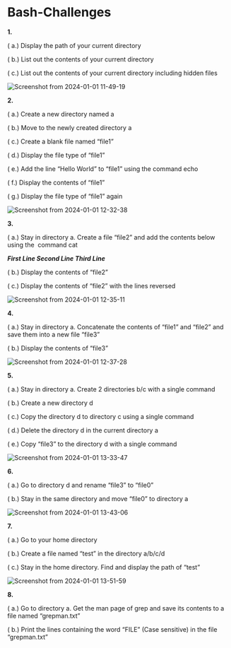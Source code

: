 # Bash-Challenges

**1.**

( a.) Display the path of your current directory

( b.) List out the contents of your current directory

( c.) List out the contents of your current directory including hidden files

![Screenshot from 2024-01-01 11-49-19](https://github.com/revanthkunche1206/Bash-Challenges/assets/155340253/e2b7a366-ee62-4043-a1a8-562fa5d17c1b)

**2.**

( a.) Create a new directory named a

( b.) Move to the newly created directory a

( c.) Create a blank file named “file1”

( d.) Display the file type of “file1”

( e.) Add the line “Hello World” to “file1” using the command echo

( f.) Display the contents of “file1”

( g.) Display the file type of “file1” again

![Screenshot from 2024-01-01 12-32-38](https://github.com/revanthkunche1206/Bash-Challenges/assets/155340253/f6d87962-6cc2-4155-ae10-12ffce281a80)

**3.**

( a.) Stay in directory a. Create a file “file2” and add the contents below using the  command cat

***First Line 
  Second Line 
  Third Line***

( b.) Display the contents of “file2”

( c.) Display the contents of “file2” with the lines reversed

![Screenshot from 2024-01-01 12-35-11](https://github.com/revanthkunche1206/Bash-Challenges/assets/155340253/7bbf5fed-e190-4610-b5a4-977901666895)

**4.**

( a.) Stay in directory a. Concatenate the contents of “file1” and “file2” and save them into a new file “file3”

( b.) Display the contents of “file3”

![Screenshot from 2024-01-01 12-37-28](https://github.com/revanthkunche1206/Bash-Challenges/assets/155340253/347b8350-3f79-4859-b371-1fa18d9f91b0)

**5.**

( a.) Stay in directory a. Create 2 directories b/c with a single command

( b.) Create a new directory d

( c.) Copy the directory d to directory c using a single command

( d.) Delete the directory d in the current directory a

( e.) Copy “file3” to the directory d with a single command


![Screenshot from 2024-01-01 13-33-47](https://github.com/revanthkunche1206/Bash-Challenges/assets/155340253/6323374d-04a5-4106-ae87-aa5feaa755c8)

**6.**

( a.) Go to directory d and rename “file3” to “file0”

( b.) Stay in the same directory and move “file0” to directory a


![Screenshot from 2024-01-01 13-43-06](https://github.com/revanthkunche1206/Bash-Challenges/assets/155340253/619974fd-18c8-4f23-aaa5-627b02b6c355)

**7.**

( a.) Go to your home directory

( b.) Create a file named “test” in the directory a/b/c/d

( c.) Stay in the home directory. Find and display the path of “test”


![Screenshot from 2024-01-01 13-51-59](https://github.com/revanthkunche1206/Bash-Challenges/assets/155340253/c319f99e-a148-49cf-b76f-57eab2026a37)

**8.**

( a.) Go to directory a. Get the man page of grep and save its contents to a file named “grepman.txt”

( b.) Print the lines containing the word “FILE” (Case sensitive) in the file “grepman.txt”


